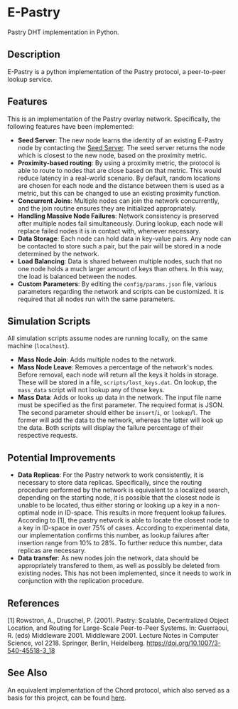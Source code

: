 # E-Pastry
Pastry DHT implementation in Python.

## Description
E-Pastry is a python implementation of the Pastry protocol, a peer-to-peer lookup service.

## Features
This is an implementation of the Pastry overlay network. Specifically, the following features have been implemented:

- **Seed Server**: The new node learns the identity of an existing E-Pastry node by contacting the [Seed Server](https://github.com/graikos/E-Pastry-Seed). The seed server returns the node which is closest to the new node, based on the proximity metric.
- **Proximity-based routing**: By using a proximity metric, the protocol is able to route to nodes that are close based on that metric. This would reduce latency in a real-world scenario. By default, random locations are chosen for each node and the distance between them is used as a metric, but this can be changed to use an existing proximity function.
- **Concurrent Joins**: Multiple nodes can join the network concurrently, and the join routine ensures they are initialized appropriately.
- **Handling Massive Node Failures**: Network consistency is preserved after multiple nodes fail simultaneously. During lookup, each node will replace failed nodes it is in contact with, whenever necessary.
- **Data Storage**: Each node can hold data in key-value pairs. Any node can be contacted to store such a pair, but the pair will be stored in a node determined by the network.
- **Load Balancing**: Data is shared between multiple nodes, such that no one node holds a much larger amount of keys than others. In this way, the load is balanced between the nodes.
- **Custom Parameters**: By editing the `config/params.json` file, various parameters regarding the network and scripts can be customized. It is required that all nodes run with the same parameters.

## Simulation Scripts
All simulation scripts assume nodes are running locally, on the same machine (`localhost`).

- **Mass Node Join**: Adds multiple nodes to the network.
- **Mass Node Leave**: Removes a percentage of the network's nodes. Before removal, each node will return all the keys it holds in storage. These will be stored in a file, `scripts/lost_keys.dat`. On lookup, the `mass_data` script will not lookup any of those keys.
- **Mass Data**: Adds or looks up data in the network. The input file name must be specified as the first parameter. The required format is JSON. The second parameter should either be `insert`/`i`, or `lookup`/`l`. The former will add the data to the network, whereas the latter will look up the data. Both scripts will display the failure percentage of their respective requests. 
 
## Potential Improvements
- **Data Replicas**: For the Pastry network to work consistently, it is necessary to store data replicas. Specifically, since the routing procedure performed by the network is equivalent to a localized search, depending on the starting node, it is possible that the closest node is unable to be located, thus either storing or looking up a key in a non-optimal node in ID-space. This results in more frequent lookup failures. According to [1], the pastry network is able to locate the closest node to a key in ID-space in over 75% of cases. According to experimental data, our implementation confirms this number, as lookup failures after insertion range from 10% to 28%. To further reduce this number, data replicas are necessary.
- **Data transfer**: As new nodes join the network, data should be appropriately transfered to them, as well as possibly be deleted from existing nodes. This has not been implemented, since it needs to work in conjunction with the replication procedure.

## References
[1] Rowstron, A., Druschel, P. (2001). Pastry: Scalable, Decentralized Object Location, and Routing for Large-Scale Peer-to-Peer Systems. In: Guerraoui, R. (eds) Middleware 2001. Middleware 2001. Lecture Notes in Computer Science, vol 2218. Springer, Berlin, Heidelberg. https://doi.org/10.1007/3-540-45518-3_18

## See Also
An equivalent implementation of the Chord protocol, which also served as a basis for this project, can be found [here](https://github.com/notTypecast/E-Chord).